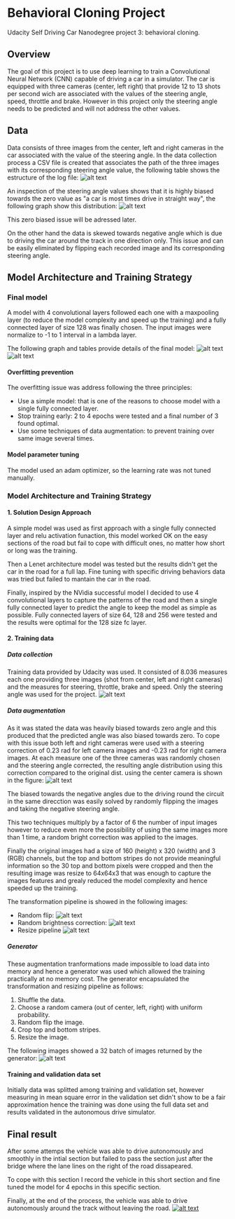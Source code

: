 # Behavioral Cloning Project

Udacity Self Driving Car Nanodegree project 3: behavioral cloning.

[//]: # (Image References)

[image1]: ./report-images/zero_bias.png "Zero bias angle distribution"
[image2]: ./report-images/cameras_image.png "Left, center and right image"
[image3]: ./report-images/random_flip.png "Random flip"
[image4]: ./report-images/random_brightness_correction.png "Random brightness correction"
[image5]: ./report-images/resize_pipeline.png "Resize pipeline"
[image6]: ./report-images/c4f1_128_model.png "Model architecture"
[image7]: ./report-images/image_generator.png "Image generator"
[image8]: ./report-images/angle_distribution.png "Angle distribution"
[image9]: ./report-images/driving-log.png "Driving log"
[image10]: ./report-images/model-summary.png "Model summary"
[image11]: ./report-images/video-thumbnail.png "It drives!"


## Overview

The goal of this project is to use deep learning to train a Convolutional Neural Network (CNN) capable of driving a car in a simulator. The car is equipped with three cameras (center, left right) that provide 12 to 13 shots per second wich are associated with the values of the steering angle, speed, throttle and brake. However in this project only the steering angle needs to be predicted and will not address the other values.

## Data

Data consists of three images from the center, left and right cameras in the car associated with the value of the steering angle. In the data collection process a CSV file is created that associates the path of the three images with its corresponding steering angle value, the following table shows the estructure of the log file:
![alt text][image9]

An inspection of the steering angle values shows that it is highly biased towards the zero value as "a car is most times drive in straight way", the following graph show this distribution:
![alt text][image1]

This zero biased issue will be adressed later.

On the other hand the data is skewed towards negative angle which is due to driving the car around the track in one direction only. This issue and can be easily eliminated by flipping each recorded image and its corresponding steering angle.


## Model Architecture and Training Strategy

### Final model

A model with 4 convolutional layers followed each one with a maxpooling layer (to reduce the model complexity and speed up the training) and a fully connected layer of size 128 was finally chosen. The input images were normalize to -1 to 1 interval in a lambda layer.

The following graph and tables provide details of the final model:
![alt text][image10]
![alt text][image6]


#### Overfitting prevention

The overfitting issue was address following the three principles:
- Use a simple model: that is one of the reasons to choose model with a single fully connected layer.
- Stop training early: 2 to 4 epochs were tested and a final number of 3 found optimal.
- Use some techniques of data augmentation: to prevent training over same image several times.

#### Model parameter tuning

The model used an adam optimizer, so the learning rate was not tuned manually.

### Model Architecture and Training Strategy

#### 1. Solution Design Approach

A simple model was used as first approach with a single fully connected layer and relu activation funaction, this model worked OK on the easy sections of the road but fail to cope with difficult ones, no matter how short or long was the training.

Then a Lenet architecture model was tested but the results didn't get the car in the road for a full lap. Fine tuning with specific driving behaviors data was tried but failed to mantain the car in the road.

Finally, inspired by the NVidia successful model I decided to use 4 convolutional layers to capture the patterns of the road and then a single fully connected layer to predict the angle to keep the model as simple as possible. Fully connected layers of size 64, 128 and 256 were tested and the results were optimal for the 128 size fc layer.

#### 2. Training data

##### Data collection

Training data provided by Udacity was used. It consisted of 8.036 measures each one providing three images (shot from center, left and right cameras) and the measures for steering, throttle, brake and speed. Only the steering angle was used for the project.
![alt text][image2]

##### Data augmentation

As it was stated the data was heavily biased towards zero angle and this produced that the predicted angle was also biased towards zero. To cope with this issue both left and right cameras were used with a steering correction of 0.23 rad for left camera images and -0.23 rad for right camera images. At each measure one of the three cameras was randomly chosen and the steering angle corrected, the resulting angle distribution using this correction compared to the original dist. using the center camera is shown in the figure:
![alt text][image8]

The biased towards the negative angles due to the driving round the circuit in the same direcction was easily solved by randomly flipping the images and taking the negative steering angle.

This two techniques multiply by a factor of 6 the number of input images however to reduce even more the possibility of using the same images more than 1 time, a random bright correction was applied to the images.

Finally the original images had a size of 160 (height) x 320 (width) and 3 (RGB) channels, but the top and bottom stripes do not provide meaningful information so the 30 top and bottom pixels were cropped and then the resulting image was resize to 64x64x3 that was enough to capture the images features and grealy reduced the model complexity and hence speeded up the training.

The transformation pipeline is showed in the following images:
- Random flip:
![alt text][image3]
- Random brightness correction:
![alt text][image4]
- Resize pipeline
![alt text][image5]


##### Generator

These augmentation tranformations made impossible to load data into memory and hence a generator was used which allowed the training practically at no memory cost. The generator encapsulated the transformation and resizing pipeline as follows:
1. Shuffle the data.
2. Choose a random camera (out of center, left, right) with uniform probability.
3. Random flip the image.
4. Crop top and bottom stripes.
5. Resize the image.

The following images showed a 32 batch of images returned by the generator:
![alt text][image7]

#### Training and validation data set

Initially data was splitted among training and validation set, however measuring in mean square error in the validation set didn't show to be a fair approximation hence the training was done using the full data set and results validated in the autonomous drive simulator.

## Final result

After some attemps the vehicle was able to drive autonomously and smoothly in the intial section but failed to pass the section just after the bridge where the lane lines on the right of the road dissapeared.

To cope with this section I record the vehicle in this short section and fine tuned the model for 4 epochs in this specific section.

Finally, at the end of the process, the vehicle was able to drive autonomously around the track without leaving the road.
[![alt text][image11]](http://www.youtube.com/watch?v=T-D1KVIuvjA)